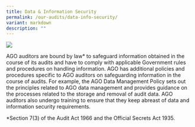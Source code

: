 ```yaml
---
title: Data & Information Security
permalink: /our-audits/data-info-security/
variant: markdown
description: ""
---
```

![](/images/banne![](/images/istockphoto_1394835489_1024x1024.jpg)r_data_info_security.png)

AGO auditors are bound by law* to safeguard information obtained in the course of its audits and have to comply with applicable Government rules and procedures on handling information. AGO has additional policies and procedures specific to AGO auditors on safeguarding information in the course of audits. For example, the AGO Data Management Policy sets out the principles related to AGO data management and provides guidance on the processes related to the storage and removal of audit data. AGO auditors also undergo training to ensure that they keep abreast of data and information security requirements.

*Section 7(3) of the Audit Act 1966 and the Official Secrets Act 1935.